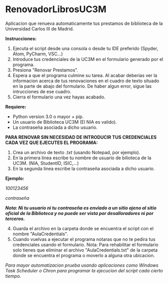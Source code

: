 # RenovadorLibrosUC3M
Aplicacion que renueva automaticamente tus prestamos de biblioteca de la Universidad Carlos III de Madrid.

**Instrucciones:**
1. Ejecuta el script desde una consola o desde tu IDE preferido (Spyder, Atom, PyCharm, VSC...)
2. Introduce tus credenciales de la UC3M en el formulario generado por el programa. 
3. Presiona "Renovar Prestamos".
4. Espera a que el programa culmine su tarea. Al acabar deberias ver la informacion acerca de tus renovaciones en el cuadro de texto
situado en la parte de abajo del formulario. De haber algun error, sigue las intrucciones de ese cuadro. 
5. Cierra el formulario una vez hayas acabado. 

**Requiere:** 
- Python version 3.0 o mayor + pip.
- Un usuario de Biblioteca UC3M (El NIA es valido).
- La contraseña asociada a dicho usuario. 

**PARA RENOVAR SIN NECESIDAD DE INTRODUCIR TUS CREDENCIALES CADA VEZ QUE EJECUTES EL PROGRAMA:**
1. Crea un archivo de texto *.txt* (usando Notepad, por ejemplo).
2. En la primera linea escribe tu nombre de usuario de bilioteca de la UC3M. (NIA, StudentID, ISIC,...)
3. En la segunda linea escribe la contraseña asociada a dicho usuario.
 
 **Ejemplo:** 
 
 *100123456*      
                
 *contraseña*

***Nota: Ni tu usuario ni tu contraseña es enviado a un sitio ajeno al sitio oficial de la Biblioteca y no puede ser vista por desalloradores ni por terceros.***

4. Guarda el archivo en la carpeta donde se encuentra el script con el nombre "AulaCredentials".
5. Cuando vuelvas a ejecutar el programa notaras que no te pedira tus credenciales usando el formulario.
Nota: Para rehabilitar el formulario solo tienes que eliminar el archivo "AulaCredentials.txt" de la carpeta donde se encuentra el programa o moverlo a alguna otra ubicacion. 

*Para mayor automatizacion prueba usando aplicaciones como Windows Task Scheduler o Chron para programar la ejecucion del script cada cierto tiempo.* 

